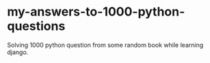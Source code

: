 # my-answers-to-1000-python-questions
Solving 1000 python question from some random book while learning django.
